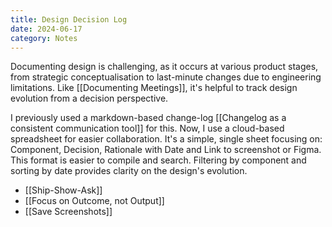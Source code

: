 ```yaml
---
title: Design Decision Log
date: 2024-06-17
category: Notes
---
```

Documenting design is challenging, as it occurs at various product stages, from strategic conceptualisation to last-minute changes due to engineering limitations. Like [[Documenting Meetings]], it's helpful to track design evolution from a decision perspective.

I previously used a markdown-based change-log [[Changelog as a consistent communication tool]] for this. Now, I use a cloud-based spreadsheet for easier collaboration. It's a simple, single sheet focusing on: Component, Decision, Rationale with Date and  Link to screenshot or Figma. This format is easier to compile and search. Filtering by component and sorting by date provides clarity on the design's evolution.

- [[Ship-Show-Ask]]
- [[Focus on Outcome, not Output]]
- [[Save Screenshots]]